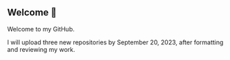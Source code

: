 ## Welcome 👋

Welcome to my GitHub.

I will upload three new repositories by September 20, 2023, after formatting and reviewing my work.


